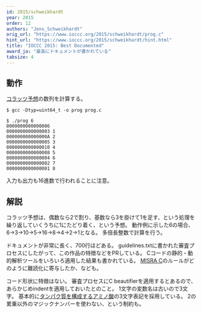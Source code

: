 ```yaml
---
id: 2015/schweikhardt
year: 2015
order: 12
authors: "Jens_Schweikhardt"
orig_url: "https://www.ioccc.org/2015/schweikhardt/prog.c"
hint_url: "https://www.ioccc.org/2015/schweikhardt/hint.html"
title: "IOCCC 2015: Best Documented"
award_ja: "最高にドキュメントが書かれている"
tabsize: 4
---
```


## 動作

[コラッツ予想](https://ja.wikipedia.org/wiki/%E3%82%B3%E3%83%A9%E3%83%83%E3%83%84%E3%81%AE%E5%95%8F%E9%A1%8C)の数列を計算する。

```
$ gcc -Dtyp=uint64_t -o prog prog.c

$ ./prog 6
0000000000000006
0000000000000003 1
000000000000000A 2
0000000000000005 3
0000000000000010 4
0000000000000008 5
0000000000000004 6
0000000000000002 7
0000000000000001 8
```

入力も出力も16進数で行われることに注意。

## 解説

コラッツ予想は、偶数なら2で割り、基数なら3を掛けて1を足す、という処理を繰り返していくうちに1にたどり着く、という予想。
動作例に示した6の場合、6→3→10→5→16→8→4→2→1となる。
多倍長整数で計算を行う。

ドキュメントが非常に長く、700行ほどある。
guidelines.txtに書かれた審査プロセスにしたがって、この作品の特徴などをPRしている。
Cコードの静的・動的解析ツールをいろいろ適用した結果も書かれている。
[MISRA C](https://ja.wikipedia.org/wiki/MISRA_C)のルールがどのように難読化に寄与したか、なども。

コード形状に特徴はない。
審査プロセスにC beautifierを適用するとあるので、あらかじめindentを適用しておいたとのこと。
1文字の変数名は古いので3文字。
基本的に[タンパク質を構成するアミノ酸](https://ja.wikipedia.org/wiki/%E3%82%BF%E3%83%B3%E3%83%91%E3%82%AF%E8%B3%AA%E3%82%92%E6%A7%8B%E6%88%90%E3%81%99%E3%82%8B%E3%82%A2%E3%83%9F%E3%83%8E%E9%85%B8)の3文字表記を採用している。
2の累乗以外のマジックナンバーを使わない、という制約も。
